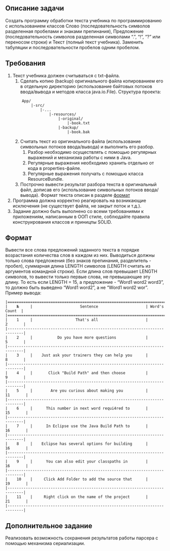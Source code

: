 ## Описание задачи
Создать программу обработки текста учебника по программированию с использованием классов Слово (последовательность символов разделенная пробелами и знаками препинания), Предложение (последовательность символов разделенная символами “.”, “!”, “?” или переносом строки) и Текст (полный текст учебника). Заменить табуляции и последовательности пробелов одним пробелом.
## Требования
1. Текст учебника должен считываться с txt-файла.
    1. Сделать копию (backup) оригинального файла копированием его в отдельную директорию (использование байтовых потоков ввода/вывода и методов класса java.io.File).
    Структура проекта:
    ```	
	    App/
	        |-src/
	            |-...
	                |-resources/
	                    |-original/
	                        |-book.txt
	                    |-backup/
	                        |-book.bak
    ```
    2. Считать текст из оригинального файла (использование символьных потоков ввода/вывода) и выполнить его разбор.
        1. Разбор необходимо осуществлять с помощью регулярных выражений и механизма работы с ними в Java.
        2. Регулярные выражения необходимо хранить отдельно от кода в properties-файле.
        3. Регулярные выражения получать с помощью класса ResourceBundle.
    3. Построчно вывести результат разбора текста в оригинальный файл, дописав его (использование символьных потоков ввода/вывода). Формат текста описан в разделе [формат](#Формат)
2.	Программа должна корректно реагировать на возникающие исключения (не существует файла, не закрыт поток и т.д.).
3.	Задание должно быть выполнено со всеми требованиями к приложениям, написанным в ООП стиле, соблюдайте правила конструирования классов и приницпы SOLID.
## Формат
Вывести все слова предложений заданного текста в порядке возрастания количества слов в каждом из них. Выводиться должны только слова предложения (без знаков препинания, разделитель - пробел), суммарная длина LENGTH символов (LENGTH считать из аргументов командной строки). Если длина слов превышает LENGTH символов, то вывести только первые слова, не превышающие эту длину. То есть если LENGTH = 15, а предложение - “Word1 word2 word3”, то должно быть выведено “Word1 word2”, а не “Word1 word2 wor”. 
Пример вывода:
```
|=============================================================================|
|    №     |                     Sentence                     | Word's Count  |
|=============================================================================|
|    1     |                   That's all                     |       2       |
|-----------------------------------------------------------------------------|
|    2     |           Do you have more questions             |       5       |
|-----------------------------------------------------------------------------|
|    3     |    Just ask your trainers they can help you      |       8       |
|-----------------------------------------------------------------------------|
|    4     |       Click "Build Path" and then choose         |       9       |
|-----------------------------------------------------------------------------|
|    5     |        Are you curious about making you          |      11       |
|-----------------------------------------------------------------------------|
|    6     |      This number in next word requi4red to       |      15       |
|-----------------------------------------------------------------------------|
|    7     |      In Eclipse use the Java Build Path to       |      16       |
|-----------------------------------------------------------------------------|
|    8     |    Eclipse has several options for building      |      16       |
|-----------------------------------------------------------------------------|
|    9     |      You can also edit your classpaths in        |      16       |
|-----------------------------------------------------------------------------|
|    10    |     Click Add Folder to add the source that      |      19       |
|-----------------------------------------------------------------------------|
|    11    |     Right click on the name of the project       |      21       |
|-----------------------------------------------------------------------------|
```
## Дополнительное задание
Реализовать возможность сохранения результатов работы парсера с помощью механизма сериализации.